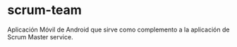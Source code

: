 # scrum-team
Aplicación Móvil de Android que sirve como complemento a la aplicación de Scrum Master service.
